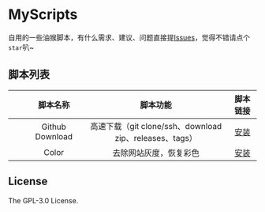 # MyScripts
自用的一些油猴脚本，有什么需求、建议、问题直接提[Issues](https://github.com/Joye-bot/MyScripts/issues/new)，觉得不错请点个`star`叭~

## 脚本列表
|                                                                               |      脚本名称       |                      脚本功能                      |                                 脚本链接                              |
|:-----------------------------------------------------------------------------:|:---------------:|:----------------------------------------------:|:-----------------------------------------------------------------:|
| <img src="https://i.loli.net/2021/03/30/ULV9XunaHesqGIR.png" height="16px" /> | Github Download | 高速下载（git clone/ssh、download zip、releases、tags） |  [安装](https://greasyfork.org/zh-CN/scripts/451642-github-download) |
|                                                                               |      Color      |                  去除网站灰度，恢复彩色                   |       [安装](https://greasyfork.org/zh-CN/scripts/455842-color)     |

## License

The GPL-3.0 License.
